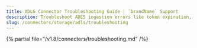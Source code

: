 ```yaml
---
title: ADLS Connector Troubleshooting Guide | `brandName` Support
description: Troubleshoot ADLS ingestion errors like token expiration, file access denials, or metadata extraction issues.
slug: /connectors/storage/adls/troubleshooting
---
```


{% partial file="/v1.8/connectors/troubleshooting.md" /%}
